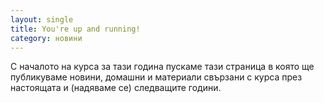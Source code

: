 ```yaml
---
layout: single
title: You're up and running!
category: новини
---
```


С началото на курса за тази година пускаме тази страница в която ще публикуваме
новини, домашни и материали свързани с курса през настоящата и (надяваме се) следващите години.
